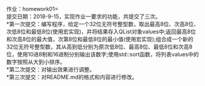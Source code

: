 作业：homework01=<br>
提交日期：2018-9-15，实现作业一要求的功能，共提交了三次。<br>
*第一次提交：编写程序，给定一个32位无符号整型数，取出最高8位、次高8位、次低8位和最低8位(使用宏实现)，并将结果存入QList<qint8>对象values中;返回最高8位和次高8位的最大值，次第8位和最低8位的最小值(使用宏实现);组合成一个新的32位无符号整型数，其从高到低分别为原次低8位、最高8位、最低8位和次高8位，使用10进8制和16进制分别输出该数字;使用std::sort函数，将列表values中的数字按照从大到小排序。<br>
*第二次提交：对输出效果进行调整。<br>
*第三次提交：对README.md的格式和内容进行修改。<br>
